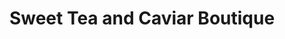 ---
title: "Sweet Tea and Caviar Boutique"
url: /lawrence/sweet-tea-and-caviar-boutique/
shop: baby goods
---